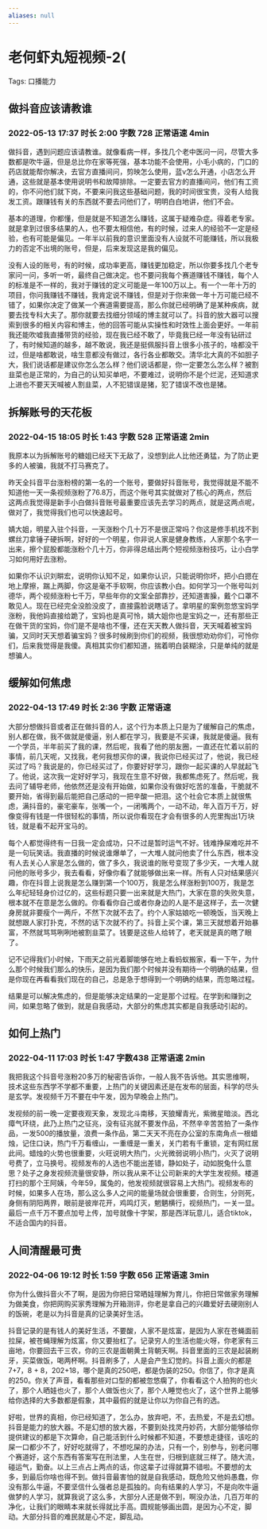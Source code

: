 ```yaml
---
aliases: null
---
```

# 老何虾丸短视频-2(

Tags: 口播能力

## 做抖音应该请教谁

### 2022-05-13 17:37 时长 2:00 字数 728 正常语速 4min

做抖音，遇到问题应该请教谁。就像看病一样，多找几个老中医问一问，尽管大多数都是吹牛逼，但是总比你在家等死强，基本功能不会使用，小毛小病的，门口的药店就能帮你解决，去官方直播间问，剪映怎么使用，蓝v怎么开通，小店怎么开通，这些就是基本使用说明书和故障排除。一定要去官方的直播间问，他们有工资的，你不问他们就下岗，不要来问我这些基础问题，我的时间很宝贵，没有人给我发工资。跟赚钱有关的东西就不要去问他们了，明明白白地讲，他们不会。

基本的道理，你都懂，但是就是不知道怎么赚钱，这属于疑难杂症。得着老专家。就是拿到过很多结果的人，也不要太相信他，有的时候，过来人的经验不一定是经验，也有可能是偏见。一年半以前我的意识里面没有人设就不可能赚钱，所以我极力的否定不出境的账号，但是，后来发现这是我的偏见。

没有人设的账号，有的时候，成功率更高，赚钱更加稳定，所以你要多找几个老专家问一问，多听一听，最终自己做决定。也不要问我每个赛道赚钱不赚钱，每个人的标准是不一样的，我对于赚钱的定义可能是一年100万以上。有一个一年十万的项目，你问我赚钱不赚钱，我肯定说不赚钱，但是对于你来做一年十万可能已经不错了，如果你决定了做某一个赛道需要提高，那么你就已经明确了是某种疾病，就要去找专科大夫了。那你就要去找细分领域的博主就可以了。抖音的放大器可以搜索到很多的相关内容和博主，他的回答可能从实操性和时效性上面会更好。一年前我还能吹嘘我直播带货的经验，现在我已经不敢了，毕竟我已经一年没有钻研过了，有时候知道的越多，越不敢说，我还是挺佩服抖音上很多小孩子的，啥都没干过，但是啥都敢说，啥生意都没有做过，各行各业都敢交。清华北大真的不如胆子大，我们说话都是建议你怎么怎么样？他们说话都是，你一定要怎么怎么样？被割韭菜也是正常的，为自己的认知买单吧，不要难过，说明你不是个烂泥，还知道求上进也不要天天喊被人割韭菜，人不犯错误是猪，犯了错误不改也是猪。

## 拆解账号的天花板

### 2022-04-15 18:05 时长 1:43 字数 528 正常语速 2min

我原本以为拆解账号的糖姐已经天下无敌了，没想到此人比他还勇猛，为了防止更多的人被骗，我就不打马赛克了。

昨天全抖音平台涨粉榜的第一名的一个账号，要做好抖音账号，我觉得就是不能不知道他一天一条视频涨粉了76.8万，而这个账号其实就做对了核心的两点，然后这两点我觉得是新手小白做抖音账号最重要应该先去学习的两点，就是这两点呢，做对了，我觉得我们也可以快速起号。

婧大姐，明星入驻个抖音，一天涨粉个几十万不是很正常吗？你这是修手机找不到螺丝刀拿锤子硬拆啊，好好的一个明星，你非说人家是健身教练，人家那个名字一出来，擦个屁股都能涨粉个几十万，你非得总结出两个短视频涨粉技巧，让小白学习如何用好去涨粉。

如果你不认识刘畊宏，说明你认知不足，如果你认识，只能说明你坏，把小白摁在地上摩擦，踹上两脚，你这是毫不手软啊，你应该教小白。如何学习一个账号叫刘德华，两个视频涨粉七千万，早些年你的文案全部靠抄，还知道害臊，戴个口罩不敢见人。现在已经完全没脸没皮了，直接露脸说瞎话了。拿明星的案例忽悠宝妈学涨粉，我他妈直接给跪了，宝妈也是真可怜，婧大姐你也是宝妈之一，还有那些正在做干货的宝妈，你们是不是啥也不懂，还在天天教人做抖音，天天喊着被宝妈骗，又同时天天想着骗宝妈？很多时候刷到你们的视频，我很想劝劝你们，可怜你们，后来我觉得是我傻。真相其实你们都知道，揣着明白装糊涂，只是单纯的就是想骗人。

## 缓解如何焦虑

### 2022-04-13 17:49 时长 2:36 字数 正常语速

大部分想做抖音或者正在做抖音的人，这个行为本质上只是为了缓解自己的焦虑，别人都在做，我不做就是傻逼，别人都在学习，我要是不买课，我就是傻逼。我有一个学员，半年前买了我的课，然后呢，我看了他的朋友圈，一直还在忙着以前的事情，前几天呢，又找我，老何我想买你的课，我说你已经买过了，他说，我已经买过了吗？我说是的，你已经买过了，你要好好学习，跟你一起买课的人早就起飞了。他说，这次我一定好好学习，我现在生意不好做，我都焦虑死了。然后呢，我去问了辅导老师，他依然还是没有开始做，如果你没有做好吃苦的准备，干脆就不要开始，省得到最后能把自己感动的一把辛酸一把泪。这个社会它本质上就很焦虑，满抖音的，豪宅豪车，张嘴一个，一闭嘴两个，一动不动，年入百万千万，好像变得有钱是一件很轻松的事情，所以说你看现在才会有很多的人兜里掏出1万块钱，就是看不起开宝马的。

每个人都觉得终有一日我一定会成功，只不过是暂时运气不好。钱难挣屎难吃并不是一句玩笑话。我直播的时候说谁爆单了，一大堆人就问他卖了什么东西，根本没有人去关心人家是怎么做的，做了多久，我说谁的账号变现了多少天，一大堆人就问他的账号多少，我去看看，好像你看了就能够做出来一样。所有人只对结果感兴趣，你在抖音上说我是怎么赚到第一个100万，我是怎么样涨粉到100万，我是怎么年纪轻轻身价过亿的，这些标题只要一出来就是大热门，大家在意的失败失意，根本就不在意是怎么做的。你看看你自己或者你身边的人是不是这样子，去一次健身房就非要瘦个一两斤，不然下次就不去了。约个人家姑娘吃一顿晚饭，当天晚上就想跟人家打扑克，不然的话下次就不约了。抖音上买个课，第三天就想着开始暴富，不然就骂骂咧咧地被割韭菜了。钱要是这些人给转了，老天就是真的瞎了眼了。

记不记得我们小时候，下雨天之前光着脚能够在地上看蚂蚁搬家，看一下午，为什么那个时候我们那么的快乐，是因为我们那个时候并没有期待一个明确的结果，但是你现在再看看我们现在的自己，总是急于想得到一个明确的结果，而忽略过程。

结果是可以解决焦虑的，但是能够决定结果的一定是那个过程。在学到和赚到之间，如果忽略了做到，就是自我感动，大部分的焦虑其实都是自我感动引起的。

## 如何上热门

### 2022-04-11 17:03 时长 1:47 字数438 正常语速 2min

我把我这个抖音号涨粉20多万的秘密告诉你，一般人我不告诉他。其实思维啊，技术这些东西学不学都不重要，上热门的关键因素还是在发布的层面，科学的尽头是玄学。发视频千万不要在中午发，因为早晚会上热门。

发视频的前一晚一定要夜观天象，发现北斗南移，天狼耀青光，紫微星暗淡。西北瘴气环绕，此乃上热门之征兆，没有征兆就不要发作品，不然辛辛苦苦拍了一条作品，一发500的播放量，浪费一条作品，第二天天不亮在办公室的东南角点一根蜡烛，记住口诀，热门千万看缠山，一重缠是一重关，关门若有千重锁，定有网红居此间。蜡烛的火势也很重要，火旺说明大热门，火光微弱说明小热门，火灭了说明号费了，立马换号。视频发布的人选也不能出差错，静如处子，动如脱兔什么意思？处子之身发视频流量很安静，所以我从来不让公司新来的大学生发视频。楼道打扫的那个王阿姨，今年59，属兔的，他发视频就很容易上大热门。视频发布的时候，如果多人在场，那么这么多人之间的能量场就会很重要，合则生，分则死，身侧有阴阳两界，眼前是彼岸花开，鸡鸣灯灭，魍魉横行，视频热门，一关一显。最后一点千万不要点加号上传，加号就像十字架，那是西洋玩意儿，适合tiktok，不适合国内的抖音。

## 人间清醒最可贵

### 2022-04-06 19:12 时长 1:59 字数 656 正常语速 3min

你为什么做抖音火不了啊，是因为你把日常晒娃理解为育儿，你把日常做家务理解为做美食，你把网购买家秀理解为开箱测评，你老是拿自己的兴趣爱好去硬刚别人的饭碗，老是以为抖音是真的记录美好生活。

抖音记录的是有钱人的美好生活，不要酸，人家不是炫富，是因为人家在苍蝇面前拉屎，被苍蝇理解为炫富，你又要抬杠了。记录穷人的生活也能火呀，你老家有三亩地，你要回去干三农，你的三农是面朝黄土背朝天啊。抖音里面的三农是起装刷牙，买菜做饭，喝两杯啊。抖音刷多了，人是会产生幻觉的。抖音上面火的都是7+7，8 + 8，202+18，哪个是真的250吧，都是伪装的250。你信了，你才是真的250。你关了声音，看看那些对口型的都被忽悠瘸了，你看看这个人拍狗的也火了，那个人晒娃也火了，那个人做饭也火了，那个人睡觉也火了，这个世界上能够给你选择的大多数都是假象，其中最假的就是让你以为你自己有的选。

好啦，世界的真相，你已经知道了，怎么办，放弃吧，不，去热爱，不是去幻想。抖音是能力的放大器。不是幻想的放大器，不要到处找灵丹妙药，大部分能够给你提供建议的都是下次算命，自己能活到什么时候都不知道，不要想走捷径，该吃的屎一口都少不了，好好吃就得了，不想吃屎的办法，只有一个，别参与，别老问哪个赛道好，这个东西有答案写在刑法里，人生在世，归根到底就三样了。随大流，碰运气，勤奋。以上三点占上两点的话，你这辈子过得就算不错啦。不要想的太多，到最后你啥也得不到。做抖音最害怕的就是自我感动，既危险又他妈愚蠢，你没有那么牛逼，不要坚信什么强者总是孤独的。向有结果的人学习，不是向吹牛逼做梦的人学习，就算我说了这么多，大部分人还是做不到，啊没办法，几百万年的净化，让我们的眼睛本来就长得就比手高。圆规能够画出圆，是因为心不定，脚动。大部分抖音的难民就是心不定，脚乱动。
